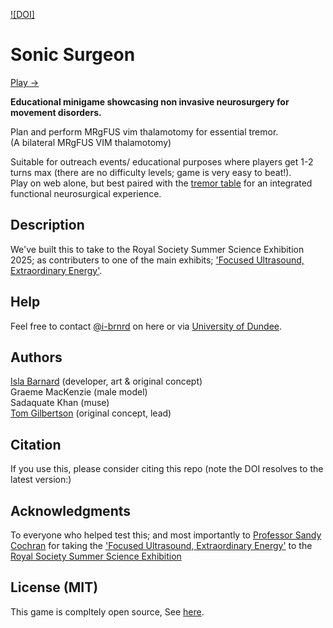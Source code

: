 
[![DOI]]()

# Sonic Surgeon

[Play →](https://tom-gilbertsons-lab.github.io/sonic-surgeon/)

**Educational minigame showcasing non invasive neurosurgery for movement disorders.**

Plan and perform MRgFUS vim thalamotomy for essential tremor.\
(A bilateral MRgFUS VIM thalamotomy)

Suitable for outreach events/ educational purposes where players get 1-2 turns max (there are no difficulty levels; game is very easy to beat!).\
Play on web alone, but best paired with the [tremor table](/TremorTable) for an integrated functional neurosurgical experience.

## Description

We've built this to take to the Royal Society Summer Science Exhibition 2025; as contributers to one of the main exhibits;  <a  href="https://doi.org/10.1038/ncomms12327"  target="_blank">'Focused Ultrasound, Extraordinary Energy'</a>.

## Help
Feel free to contact [@i-brnrd](https://github.com/i-brnrd) on here or via [University of Dundee](https://www.dundee.ac.uk/people/isla-barnard).

## Authors
[Isla Barnard](https://i-brnrd.github.io) (developer, art & original concept)\
Graeme MacKenzie (male model)\
Sadaquate Khan (muse)\
[Tom Gilbertson](https://tom-gilbertsons-lab.github.io) (original concept, lead)

## Citation
If you use this, please consider citing this repo (note the DOI resolves to the latest version:)

## Acknowledgments
To everyone who helped test this; and most importantly to [Professor Sandy Cochran](https://www.gla.ac.uk/schools/engineering/staff/sandycochran/) for taking the <a  href="https://doi.org/10.1038/ncomms12327"  target="_blank">'Focused Ultrasound, Extraordinary Energy'</a> to the [Royal Society Summer Science Exhibition](https://royalsociety.org/science-events-and-lectures/summer-science-exhibition/)

## License (MIT)
This game is compltely open source, See [here](/LICENSE).
